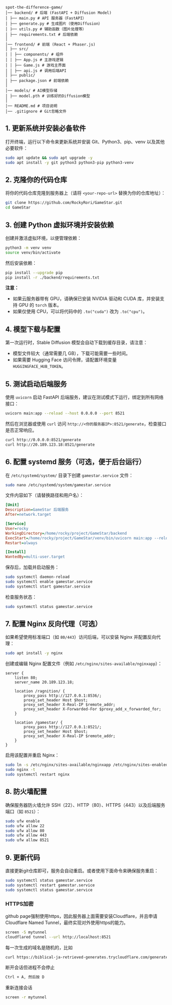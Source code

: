```
spot-the-difference-game/
│── backend/ # 后端 (FastAPI + Diffusion Model)
│ ├── main.py # API 服务器（FastAPI）
│ ├── generate.py # 生成图片（使用Diffusion）
│ ├── utils.py # 辅助函数（图片处理等）
│ ├── requirements.txt # 后端依赖
│
│── frontend/ # 前端 (React + Phaser.js)
│ ├── src/
│ │ ├── components/ # 组件
│ │ ├── App.js # 主游戏逻辑
│ │ ├── Game.js # 游戏主界面
│ │ ├── api.js # 调用后端API
│ ├── public/
│ ├── package.json # 前端依赖
│
│── models/ # AI模型存储
│ ├── model.pth # 训练好的Diffusion模型
│
│── README.md # 项目说明
│── .gitignore # Git忽略文件
```

## 1. 更新系统并安装必备软件

打开终端，运行以下命令来更新系统并安装 Git、Python3、pip、venv 以及其他必要软件：

```bash
sudo apt update && sudo apt upgrade -y
sudo apt install -y git python3 python3-pip python3-venv
```

## 2. 克隆你的代码仓库

将你的代码仓库克隆到服务器上（请将 `<your-repo-url>` 替换为你的仓库地址）：

```bash
git clone https://github.com/RockyRori/GameStar.git
cd GameStar
```

## 3. 创建 Python 虚拟环境并安装依赖

创建并激活虚拟环境，以便管理依赖：

```bash
python3 -m venv venv
source venv/bin/activate
```

然后安装依赖：

```bash
pip install --upgrade pip
pip install -r ./backend/requirements.txt
```

**注意：**

- 如果云服务器带有 GPU，请确保已安装 NVIDIA 驱动和 CUDA 库，并安装支持 GPU 的 `torch` 版本。
- 如果仅使用 CPU，可以将代码中的 `.to("cuda")` 改为 `.to("cpu")`。

## 4. 模型下载与配置

第一次运行时，Stable Diffusion 模型会自动下载到缓存目录，请注意：

- 模型文件较大（通常需要几 GB），下载可能需要一些时间。
- 如果需要 Hugging Face 访问令牌，请配置环境变量 `HUGGINGFACE_HUB_TOKEN`。

## 5. 测试启动后端服务

使用 `uvicorn` 启动 FastAPI 后端服务，建议在测试模式下运行，绑定到所有网络接口：

```bash
uvicorn main:app --reload --host 0.0.0.0 --port 8521
```

然后在浏览器或使用 `curl` 访问 `http://<你的服务器IP>:8521/generate`，检查接口是否正常响应。

```bash
curl http://0.0.0.0:8521/generate
curl http://20.189.123.18:8521/generate
```

## 6. 配置 systemd 服务（可选，便于后台运行）

在 `/etc/systemd/system/` 目录下创建 `gamestar.service` 文件：

```bash
sudo nano /etc/systemd/system/gamestar.service
```

文件内容如下（请替换路径和用户名）：

```ini
[Unit]
Description=GameStar 后端服务
After=network.target

[Service]
User=rocky
WorkingDirectory=/home/rocky/project/GameStar/backend
ExecStart=/home/rocky/project/GameStar/venv/bin/uvicorn main:app --reload --host 0.0.0.0 --port 8521
Restart=always

[Install]
WantedBy=multi-user.target
```

保存后，加载并启动服务：

```bash
sudo systemctl daemon-reload
sudo systemctl enable gamestar.service
sudo systemctl start gamestar.service
```

检查服务状态：

```bash
sudo systemctl status gamestar.service
```

## 7. 配置 Nginx 反向代理（可选）

如果希望使用标准端口（如 `80/443`）访问后端，可以安装 Nginx 并配置反向代理：

```bash
sudo apt install -y nginx
```

创建或编辑 Nginx 配置文件（例如 `/etc/nginx/sites-available/nginxapp`）：

```nginx
server {
    listen 80;
    server_name 20.189.123.18;

    location /ragnition/ {
        proxy_pass http://127.0.0.1:8536/;
        proxy_set_header Host $host;
        proxy_set_header X-Real-IP $remote_addr;
        proxy_set_header X-Forwarded-For $proxy_add_x_forwarded_for;
    }

    location /gamestar/ {
        proxy_pass http://127.0.0.1:8521/;
        proxy_set_header Host $host;
        proxy_set_header X-Real-IP $remote_addr;
    }
}
```

启用该配置并重启 Nginx：

```bash
sudo ln -s /etc/nginx/sites-available/nginxapp /etc/nginx/sites-enabled/nginxapp
sudo nginx -t
sudo systemctl restart nginx
```

## 8. 防火墙配置

确保服务器防火墙允许 SSH（22）、HTTP（80）、HTTPS（443）以及后端服务端口（如 `8521`）：

```bash
sudo ufw enable
sudo ufw allow 22
sudo ufw allow 80
sudo ufw allow 443
sudo ufw allow 8521
```

## 9. 更新代码

直接更新git仓库即可，服务会自动重启。或者使用下面命令来确保服务重启：

```bash
sudo systemctl status gamestar.service
sudo systemctl restart gamestar.service
sudo systemctl status gamestar.service
```

### HTTPS加密

github page强制使用https，因此服务器上面需要安装Cloudflare，并且申请Cloudflare Named Tunnel，最终实现对外使用https的能力。

```bash
screen -S mytunnel
cloudflared tunnel --url http://localhost:8521
```

每一次生成的域名是随机的，比如

```bash
curl https://biblical-ja-retrieved-generates.trycloudflare.com/generate
```

断开会话但进程不会停止

```bash
Ctrl + A, 然后按 D
```

重新连接会话

```bash
screen -r mytunnel
```